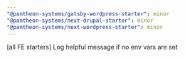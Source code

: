 ```yaml
---
"@pantheon-systems/gatsby-wordpress-starter": minor
"@pantheon-systems/next-drupal-starter": minor
"@pantheon-systems/next-wordpress-starter": minor
---
```


[all FE starters] Log helpful message if no env vars are set
